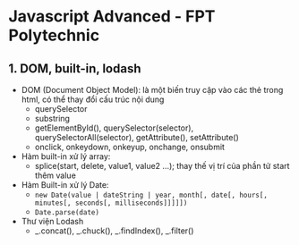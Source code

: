 # Javascript Advanced - FPT Polytechnic
## 1. DOM, built-in, lodash
- DOM (Document Object Model): là một biến truy cập vào các thẻ trong html, có thể thay đổi cấu trúc nội dung
    + querySelector
    + substring
    + getElementById(), querySelector(selector), querySelectorAll(selector), getAttribute(), setAttribute()
    + onclick, onkeydown, onkeyup, onchange, onsubmit
- Hàm built-in xử lý array:
    + splice(start, delete, value1, value2 ...); thay thế vị trí của phần tử start thêm value
- Hàm Built-in xử lý Date:
    + `new Date(value | dateString | year, month[, date[, hours[, minutes[, seconds[, milliseconds]]]]])`
    + `Date.parse(date)`
- Thư viện Lodash
    + _.concat(), _.chuck(), _.findIndex(), _.filter()
